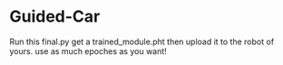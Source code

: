 # Guided-Car
Run this final.py get a trained_module.pht then upload it to the robot of yours. use as much epoches as you want!
